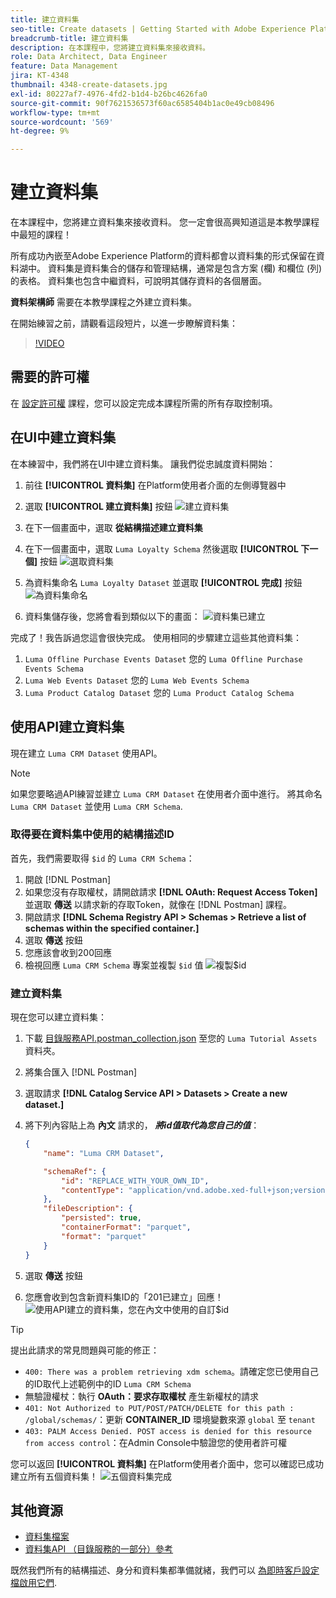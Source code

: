 ```yaml
---
title: 建立資料集
seo-title: Create datasets | Getting Started with Adobe Experience Platform for Data Architects and Data Engineers
breadcrumb-title: 建立資料集
description: 在本課程中，您將建立資料集來接收資料。
role: Data Architect, Data Engineer
feature: Data Management
jira: KT-4348
thumbnail: 4348-create-datasets.jpg
exl-id: 80227af7-4976-4fd2-b1d4-b26bc4626fa0
source-git-commit: 90f7621536573f60ac6585404b1ac0e49cb08496
workflow-type: tm+mt
source-wordcount: '569'
ht-degree: 9%

---
```


# 建立資料集

<!--15min-->

在本課程中，您將建立資料集來接收資料。 您一定會很高興知道這是本教學課程中最短的課程！

所有成功內嵌至Adobe Experience Platform的資料都會以資料集的形式保留在資料湖中。 資料集是資料集合的儲存和管理結構，通常是包含方案 (欄) 和欄位 (列) 的表格。 資料集也包含中繼資料，可說明其儲存資料的各個層面。 

**資料架構師** 需要在本教學課程之外建立資料集。

在開始練習之前，請觀看這段短片，以進一步瞭解資料集：
>[!VIDEO](https://video.tv.adobe.com/v/27269?quality=12&learn=on)

## 需要的許可權

在 [設定許可權](configure-permissions.md) 課程，您可以設定完成本課程所需的所有存取控制項。

<!--
* Permission items **[!UICONTROL Data Management]** > **[!UICONTROL View Datasets]** and **[!UICONTROL Manage Datasets]**
* Permission item **[!UICONTROL Sandboxes]** > `Luma Tutorial`
* User-role access to the `Luma Tutorial Platform` product profile
* Developer-role access to the `Luma Tutorial Platform` product profile (for API)
-->

## 在UI中建立資料集

在本練習中，我們將在UI中建立資料集。 讓我們從忠誠度資料開始：

1. 前往 **[!UICONTROL 資料集]** 在Platform使用者介面的左側導覽器中
1. 選取 **[!UICONTROL 建立資料集]** 按鈕
   ![建立資料集](assets/datasets-createDataset.png)

1. 在下一個畫面中，選取 **從結構描述建立資料集**
1. 在下一個畫面中，選取 `Luma Loyalty Schema` 然後選取 **[!UICONTROL 下一個]** 按鈕
   ![選取資料集](assets/datasets-selectSchema.png)

1. 為資料集命名 `Luma Loyalty Dataset` 並選取 **[!UICONTROL 完成]** 按鈕
   ![為資料集命名](assets/datasets-nameDataset.png)
1. 資料集儲存後，您將會看到類似以下的畫面：
   ![資料集已建立](assets/datasets-created.png)

完成了！我告訴過您這會很快完成。 使用相同的步驟建立這些其他資料集：

1. `Luma Offline Purchase Events Dataset` 您的 `Luma Offline Purchase Events Schema`
1. `Luma Web Events Dataset` 您的 `Luma Web Events Schema`
1. `Luma Product Catalog Dataset` 您的 `Luma Product Catalog Schema`


## 使用API建立資料集

現在建立 `Luma CRM Dataset` 使用API。

>[!NOTE]
>
>如果您要略過API練習並建立 `Luma CRM Dataset` 在使用者介面中進行。 將其命名 `Luma CRM Dataset` 並使用 `Luma CRM Schema`.

### 取得要在資料集中使用的結構描述ID

首先，我們需要取得 `$id` 的 `Luma CRM Schema`：

1. 開啟 [!DNL Postman]
1. 如果您沒有存取權杖，請開啟請求 **[!DNL OAuth: Request Access Token]** 並選取 **傳送** 以請求新的存取Token，就像在 [!DNL Postman] 課程。
1. 開啟請求 **[!DNL Schema Registry API > Schemas > Retrieve a list of schemas within the specified container.]**
1. 選取 **傳送** 按鈕
1. 您應該會收到200回應
1. 檢視回應 `Luma CRM Schema` 專案並複製 `$id` 值
   ![複製$id](assets/dataset-crm-getSchemaId.png)

### 建立資料集

現在您可以建立資料集：

1. 下載 [目錄服務API.postman_collection.json](https://raw.githubusercontent.com/adobe/experience-platform-postman-samples/master/apis/experience-platform/Catalog%20Service%20API.postman_collection.json) 至您的 `Luma Tutorial Assets` 資料夾。
1. 將集合匯入 [!DNL Postman]
1. 選取請求 **[!DNL Catalog Service API > Datasets > Create a new dataset.]**
1. 將下列內容貼上為 **內文** 請求的， ***將id值取代為您自己的值***：

   ```json
   {
       "name": "Luma CRM Dataset",
   
       "schemaRef": {
           "id": "REPLACE_WITH_YOUR_OWN_ID",
           "contentType": "application/vnd.adobe.xed-full+json;version=1"
       },
       "fileDescription": {
           "persisted": true,
           "containerFormat": "parquet",
           "format": "parquet"
       }
   }
   ```

1. 選取 **傳送** 按鈕
1. 您應會收到包含新資料集ID的「201已建立」回應！
   ![使用API建立的資料集，您在內文中使用的自訂$id](assets/datasets-crm-created.png)

>[!TIP]
>
> 提出此請求的常見問題與可能的修正：
>
> * `400: There was a problem retrieving xdm schema`。請確定您已使用自己的ID取代上述範例中的ID `Luma CRM Schema`
> * 無驗證權杖：執行 **OAuth：要求存取權杖** 產生新權杖的請求
> * `401: Not Authorized to PUT/POST/PATCH/DELETE for this path : /global/schemas/`：更新 **CONTAINER_ID** 環境變數來源 `global` 至 `tenant`
> * `403: PALM Access Denied. POST access is denied for this resource from access control`：在Admin Console中驗證您的使用者許可權


您可以返回 **[!UICONTROL 資料集]** 在Platform使用者介面中，您可以確認已成功建立所有五個資料集！
![五個資料集完成](assets/datasets-allComplete.png)


## 其他資源

* [資料集檔案](https://experienceleague.adobe.com/docs/experience-platform/catalog/datasets/overview.html?lang=zh-Hant)
* [資料集API （目錄服務的一部分）參考](https://www.adobe.io/experience-platform-apis/references/catalog/#tag/Datasets)

既然我們所有的結構描述、身分和資料集都準備就緒，我們可以 [為即時客戶設定檔啟用它們](enable-profiles.md).
